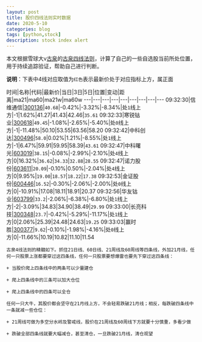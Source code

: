 ```yaml
---
layout: post
title: 股价四线法则实时数据
date: 2020-5-10
categories: blog
tags: [python,stock]
description: stock index alert
---
```



本文根据雪球大v[古泉](https://xueqiu.com/u/7148646888)的[古泉四线法则](https://xueqiu.com/7148646888/130498192)，计算了自己的一些自选股当前所处位置，用于持续追踪验证，帮助自己进行判断。

**说明**：下表中4线对应取值为`红色`表示最新价处于对应指标上方，属正面

时间|名称|代码|最新价|当日|3日|5日|位置|变动|距离|ma21|ma60|ma21w|ma60w
---|---|---|---|---|---|---|---|---
09:32:30|信维通信|[300136](https://xueqiu.com/S/SZ300136)|`40.68`|-0.42%|-3.32%|-8.34%|处`1`线上方|-1|1.62%|41.27|41.43|42.46|`35.61`
09:32:33|寒锐钴业|[300618](https://xueqiu.com/S/SZ300618)|`49.45`|-1.08%|-2.65%|-5.40%|处`0`线上方|-1|-11.48%|50.10|53.55|63.56|58.20
09:32:42|中科创达|[300496](https://xueqiu.com/S/SZ300496)|`58.0`|0.02%|1.21%|-8.55%|处`1`线上方|-1|6.47%|59.91|59.95|58.39|`43.61`
09:32:47|中科曙光|[603019](https://xueqiu.com/S/SH603019)|`38.15`|-0.08%|-2.99%|-2.10%|处`4`线上方|0|16.32%|`36.62`|`34.33`|`32.88`|`28.55`
09:32:47|诺力股份|[603611](https://xueqiu.com/S/SH603611)|`20.09`|-0.10%|0.50%|-2.04%|处`4`线上方|0|9.95%|`19.00`|`18.57`|`18.22`|`17.38`
09:32:53|金证股份|[600446](https://xueqiu.com/S/SH600446)|`16.52`|-0.30%|-2.06%|-2.00%|处`0`线上方|0|-10.91%|17.08|18.11|18.91|20.37
09:32:56|华友钴业|[603799](https://xueqiu.com/S/SH603799)|`33.2`|-2.06%|-6.38%|-6.80%|处`1`线上方|-2|-3.09%|34.83|34.90|38.49|`29.99`
09:33:00|长亮科技|[300348](https://xueqiu.com/S/SZ300348)|`23.7`|-0.42%|-5.29%|-11.17%|处`1`线上方|0|2.06%|25.39|24.48|24.63|`19.25`
09:33:03|赢时胜|[300377](https://xueqiu.com/S/SZ300377)|`9.62`|-0.10%|-1.98%|-4.16%|处`0`线上方|0|-11.66%|10.19|10.82|11.10|11.54

```
古泉4线法则的精髓如下。抓住21日线、60日线、21周线及60周线等四条线，外加21月线，任何一只股票上涨都要穿过这四条线，任何一只股票要想爆雷也要先下穿过这四条线：

+ 当股价爬上四条线中的两条可以少量建仓

+ 爬上四条线中的三条可以加大仓位

+ 爬上四条线中的四条可以全仓

任何一只大牛，其股价都会坚守在21月线上方，不会轻易跌破21月线；相反，每跌破四条线中一条就减一些仓位：

+ 21周线可做为多空分水岭及警戒线，股价在21周线及60周线下方就要十分慎重，多看少做

+ 跌破全部四条线就要大幅减仓，甚至清仓，一旦跌破21月线，清仓观望
```